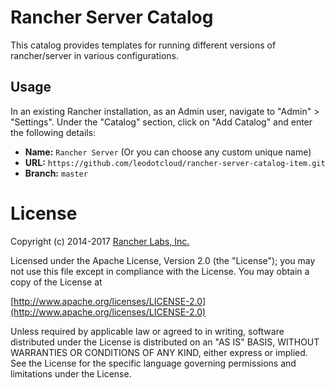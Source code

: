 # Rancher Server Catalog

This catalog provides templates for running different versions of rancher/server in various configurations.

## Usage

In an existing Rancher installation, as an Admin user, navigate to "Admin" > "Settings". Under the "Catalog" section, click on "Add Catalog" and enter the following details:
* **Name:** `Rancher Server` (Or you can choose any custom unique name)
* **URL:** `https://github.com/leodotcloud/rancher-server-catalog-item.git`
* **Branch:** `master`

# License
Copyright (c) 2014-2017 [Rancher Labs, Inc.](http://rancher.com)

Licensed under the Apache License, Version 2.0 (the "License");
you may not use this file except in compliance with the License.
You may obtain a copy of the License at

[http://www.apache.org/licenses/LICENSE-2.0](http://www.apache.org/licenses/LICENSE-2.0)

Unless required by applicable law or agreed to in writing, software
distributed under the License is distributed on an "AS IS" BASIS,
WITHOUT WARRANTIES OR CONDITIONS OF ANY KIND, either express or implied.
See the License for the specific language governing permissions and
limitations under the License.
